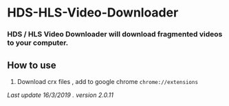 # HDS-HLS-Video-Downloader
### HDS / HLS Video Downloader will download fragmented videos to your computer.
## How to use
1. Download crx files , add to google chrome ``chrome://extensions`` 


*Last update 16/3/2019 . version 2.0.11*


